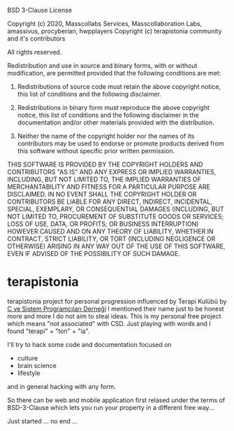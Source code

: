 BSD 3-Clause License

Copyright (c) 2020, Masscollabs Services, Masscollaboration Labs, amassivus, procyberian, hwpplayers 
Copyright (c) terapistonia community and it's contributors

All rights reserved.

Redistribution and use in source and binary forms, with or without
modification, are permitted provided that the following conditions are met:

1. Redistributions of source code must retain the above copyright notice, this
   list of conditions and the following disclaimer.

2. Redistributions in binary form must reproduce the above copyright notice,
   this list of conditions and the following disclaimer in the documentation
   and/or other materials provided with the distribution.

3. Neither the name of the copyright holder nor the names of its
   contributors may be used to endorse or promote products derived from
   this software without specific prior written permission.

THIS SOFTWARE IS PROVIDED BY THE COPYRIGHT HOLDERS AND CONTRIBUTORS "AS IS"
AND ANY EXPRESS OR IMPLIED WARRANTIES, INCLUDING, BUT NOT LIMITED TO, THE
IMPLIED WARRANTIES OF MERCHANTABILITY AND FITNESS FOR A PARTICULAR PURPOSE ARE
DISCLAIMED. IN NO EVENT SHALL THE COPYRIGHT HOLDER OR CONTRIBUTORS BE LIABLE
FOR ANY DIRECT, INDIRECT, INCIDENTAL, SPECIAL, EXEMPLARY, OR CONSEQUENTIAL
DAMAGES (INCLUDING, BUT NOT LIMITED TO, PROCUREMENT OF SUBSTITUTE GOODS OR
SERVICES; LOSS OF USE, DATA, OR PROFITS; OR BUSINESS INTERRUPTION) HOWEVER
CAUSED AND ON ANY THEORY OF LIABILITY, WHETHER IN CONTRACT, STRICT LIABILITY,
OR TORT (INCLUDING NEGLIGENCE OR OTHERWISE) ARISING IN ANY WAY OUT OF THE USE
OF THIS SOFTWARE, EVEN IF ADVISED OF THE POSSIBILITY OF SUCH DAMAGE.


# terapistonia

terapistonia project for personal progression influenced by Terapi Kulübü by [C ve Sistem Programcıları Derneği](http://csystem.org) I mentioned their name just to be honest more and more I do not aim to steal ideas. This is my personal free project which means "not associated" with CSD. Just playing with words and I found "terapi" + "ton" + "ia".

I'll try to hack some code and documentation focused on

* culture
* brain science
* lifestyle

and in general hacking with any form.

So there can be web and mobile application first relased under the terms of BSD-3-Clause which lets you run your property in a different free way...

Just started ... no end ...